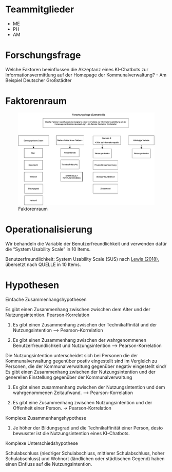 # Teammitglieder

-   ME
-   PH
-   AM

# Forschungsfrage

Welche Faktoren beeinflussen die Akzeptanz eines KI-Chatbots zur
Informationsvermittlung auf der Homepage der Kommunalverwaltung? - Am
Beispiel Deutscher Großstädter

# Faktorenraum

<figure>
<img src="readme_files/FaktorenraumNEU.drawio.png" alt="Faktorenraum" />
<figcaption aria-hidden="true">Faktorenraum</figcaption>
</figure>

# Operationalisierung

Wir behandeln die Variable der Benutzerfreundlichkeit und verwenden
dafür die “System Usability Scale” in 10 Items.

Benutzerfreundlichkeit: System Usability Scale (SUS) nach [Lewis
(2018)](https://doi.org/10.1080/10447318.2018.1455307 "Lewis, J. R. (2018). The System Usability Scale: Past, Present, and Future. International Journal of Human-Computer Interaction, 34(7), 577–590. https://doi.org/10.1080/10447318.2018.1455307"),
übersetzt nach QUELLE in 10 Items.

# Hypothesen

Einfache Zusammenhangshypothesen

Es gibt einen Zusammenhang zwischen zwischen dem Alter und der
Nutzungsintention. Pearson-Korrelation

1.  Es gibt einen Zusammenhang zwischen der Technikaffinität und der
    Nutzungsintention —&gt; Pearson-Korrelation

2.  Es gibt einen Zusammenhang zwischen der wahrgenommenen
    Benutzerfreundlichkeit und Nutzungsintention —&gt;
    Pearson-Korrelation

Die Nutzungsintention unterscheidet sich bei Personen die der
Kommunalverwaltung gegenüber postiv eingestellt sind im Vergleich zu
Personen, die der Kommunalverwaltung gegenüber negativ eingestellt sind/
Es gibt einen Zusammenhang zwischen der Nutzungsintention und der
generellen Einstellung gegenüber der Kommunalverwaltung

1.  Es gibt einen zusammenhang zwischen der Nutzungsintention und dem
    wahrgenommenen Zeitaufwand. —&gt; Pearson-Korrelation

2.  Es gibt eine Zusammenhang zwischen Nutzungsintention und der
    Offenheit einer Person. -&gt; Pearson-Korrelation

Komplexe Zusammenhangshypothese

1.  Je höher der Bildungsgrad und die Technikaffinität einer Person,
    desto bewusster ist die Nutzungsintention eines KI-Chatbots.

Komplexe Unterschiedshypothese

Schulabschluss (niedriger Schulabschluss, mittlerer Schulabschluss,
hoher Schulabschluss) und Wohnort (ländlichen oder städtischen Gegend)
haben einen Einfluss auf die Nutzungsintention.
